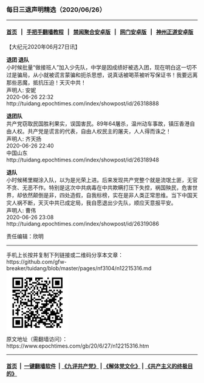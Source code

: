 ### 每日三退声明精选（2020/06/26）
------------------------

#### [首页](https://github.com/gfw-breaker/banned-news1/blob/master/README.md) &nbsp;&nbsp;|&nbsp;&nbsp; [手把手翻墙教程](https://github.com/gfw-breaker/guides/wiki) &nbsp;&nbsp;|&nbsp;&nbsp; [禁闻聚合安卓版](https://github.com/gfw-breaker/bn-android) &nbsp;&nbsp;|&nbsp;&nbsp; [网门安卓版](https://github.com/oGate2/oGate) &nbsp;&nbsp;|&nbsp;&nbsp; [神州正道安卓版](https://github.com/SzzdOgate/update) 



<div class="post_content" id="artbody" itemprop="articleBody">
 <!-- article content begin -->
 <p>
  【大纪元2020年06月27日讯】
 </p>
 <p>
  <strong>
   退团 退队
  </strong>
  <br/>
  小时候批量“做接班人”加入少先队，中学是因成绩好被选入团，现在明白这一切不过是骗局，从小就被谎言蒙骗和扼杀思想，说真话被喝茶被听写保证书！我要远离那些恶魔，抵抗压迫！天灭中共！
  <br/>
  声明人: 安妮
  <br/>
  2020-06-26 22:32
  <br/>
  http://tuidang.epochtimes.com/index/showpost/id/26318888
 </p>
 <p>
  <strong>
   退团队
  </strong>
  <br/>
  共产党窃取民国胜利果实，误国害民。89年64屠杀，温州动车事故，镇压香港自由人权。共产党是谎言的代表，自由人权民主的屠夫，人人得而诛之！
  <br/>
  声明人: 齐天扬
  <br/>
  2020-06-26 22:40
  <br/>
  中国山东
  <br/>
  http://tuidang.epochtimes.com/index/showpost/id/26318948
 </p>
 <p>
  <strong>
   退队
  </strong>
  <br/>
  小时候稀里糊涂入队，以为是光荣上进。后来发现共产党整个就是流氓土匪，无官不贪、无恶不作。特别是这次中共病毒在中共欺瞒打压下失控，祸国殃民，危害世界，却依然颠倒是非，四处造假，自我标榜，实在是非人类正常思维。当下中国天灾人祸不断，天灭中共已成定局，我自愿退出少先队，顺应天意报平安。
  <br/>
  声明人: 曹伟
  <br/>
  2020-06-26 23:08
  <br/>
  http://tuidang.epochtimes.com/index/showpost/id/26319086
 </p>
 <p>
  责任编辑：欣明
 </p>
 <!-- article content end -->
 <div id="below_article_ad">
 </div>
</div>

<hr/>
手机上长按并复制下列链接或二维码分享本文章：<br/>
https://github.com/gfw-breaker/tuidang/blob/master/pages/nf3104/n12215316.md <br/>
<a href='https://github.com/gfw-breaker/tuidang/blob/master/pages/nf3104/n12215316.md'><img src='https://github.com/gfw-breaker/tuidang/blob/master/pages/nf3104/n12215316.md.png'/></a> <br/>
原文地址（需翻墙访问）：https://www.epochtimes.com/gb/20/6/27/n12215316.htm


------------------------
#### [首页](https://github.com/gfw-breaker/banned-news/blob/master/README.md) &nbsp;|&nbsp; [一键翻墙软件](https://github.com/gfw-breaker/nogfw/blob/master/README.md) &nbsp;| [《九评共产党》](https://github.com/gfw-breaker/9ping.md/blob/master/README.md#九评之一评共产党是什么) | [《解体党文化》](https://github.com/gfw-breaker/jtdwh.md/blob/master/README.md) | [《共产主义的终极目的》](https://github.com/gfw-breaker/gczydzjmd.md/blob/master/README.md)


<img src='http://gfw-breaker.win/tuidang/pages/nf3104/n12215316.md' width='0px' height='0px'/>